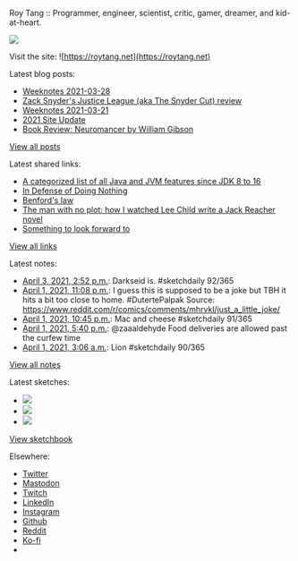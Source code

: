 Roy Tang :: Programmer, engineer, scientist, critic, gamer, dreamer, and kid-at-heart.

![](https://roytang.net/static/img/profile.jpg)

Visit the site: ![https://roytang.net](https://roytang.net)

Latest blog posts:

- [Weeknotes 2021-03-28](https://roytang.net/2021/03/weeknotes-2021-03-28/)
- [Zack Snyder&#x27;s Justice League (aka The Snyder Cut) review](https://roytang.net/2021/03/snyder-cut/)
- [Weeknotes 2021-03-21](https://roytang.net/2021/03/weeknotes-2021-03-21/)
- [2021 Site Update](https://roytang.net/2021/03/2021-site-update/)
- [Book Review: Neuromancer by William Gibson](https://roytang.net/2021/03/neuromancer/)

[View all posts](https://roytang.net/blog)

Latest shared links:

- [A categorized list of all Java and JVM features since JDK 8 to 16](https://roytang.net/2021/04/a-categorized-list-of-all-java-and-jvm-features-since-jdk-8-to-16/)
- [In Defense of Doing Nothing](https://roytang.net/2021/04/in-defense-of-doing-nothing/)
- [Benford&#x27;s law](https://roytang.net/2021/04/benfords-law/)
- [The man with no plot: how I watched Lee Child write a Jack Reacher novel](https://roytang.net/2021/04/the-man-with-no-plot-how-i-watched-lee-child-write-a-jack-reacher-novel/)
- [Something to look forward to](https://roytang.net/2021/03/something-to-look-forward-to/)

[View all links](https://roytang.net/links)

Latest notes:

- [April 3, 2021, 2:52 p.m.](https://roytang.net/2021/04/1378238889853284355/): Darkseid is. #sketchdaily 92/365
- [April 1, 2021, 11:08 p.m.](https://roytang.net/2021/04/1377639106516189187/): I guess this is supposed to be a joke but TBH it hits a bit too close to home. #DutertePalpak Source: https://www.reddit.com/r/comics/comments/mhrvkl/just_a_little_joke/
- [April 1, 2021, 10:45 p.m.](https://roytang.net/2021/04/1377633231311372288/): Mac and cheese #sketchdaily 91/365
- [April 1, 2021, 5:40 p.m.](https://roytang.net/2021/04/1377556584780361732/): @zaaaldehyde Food deliveries are allowed past the curfew time
- [April 1, 2021, 3:06 a.m.](https://roytang.net/2021/04/1377336527374622722/): Lion #sketchdaily 90/365

[View all notes](https://roytang.net/notes)

Latest sketches:


- ![](https://roytang.net/media/cache/76/1d/761d05a296970f87b265baadf6a474a0.jpg)
- ![](https://roytang.net/media/cache/fc/33/fc33908b224cc4917773dec39b3d5f8f.jpg)
- ![](https://roytang.net/media/cache/0c/f5/0cf5c79da07e7e6f6ca18e1aef0fc5b5.jpg)

[View sketchbook](https://roytang.net/albums/sketchbook)


Elsewhere:

- [Twitter](https://twitter.com/roytang)
- [Mastodon](https://mastodon.technology/@roytang)
- [Twitch](https://twitch.tv/twitchyroy)
- [LinkedIn](https://www.linkedin.com/in/roytang)
- [Instagram](https://instagram.com/roytang0400)
- [Github](https://github.com/roytang)
- [Reddit](https://reddit.com/u/hungryroy)
- [Ko-fi](https://ko-fi.com/roytang)
- [](mailto:hello@roytang.net)